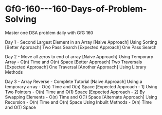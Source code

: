 # GfG-160---160-Days-of-Problem-Solving
Master one DSA problem daily with GfG 160

Day 1 - Second Largest Element in an Array
[Naive Approach] Using Sorting
[Better Approach] Two Pass Search
[Expected Approach] One Pass Search

Day 2 - Move all zeros to end of array
[Naive Approach] Using Temporary Array - O(n) Time and O(n) Space
[Better Approach] Two Traversals
[Expected Approach] One Traversal
[Another Approach] Using Library Methods

Day 3 - Array Reverse - Complete Tutorial
[Naive Approach] Using a temporary array - O(n) Time and O(n) Space
[Expected Approach - 1] Using Two Pointers - O(n) Time and O(1) Space
[Expected Approach - 2] By Swapping Elements - O(n) Time and O(1) Space
[Alternate Approach] Using Recursion - O(n) Time and O(n) Space
Using Inbuilt Methods - O(n) Time and O(1) Space